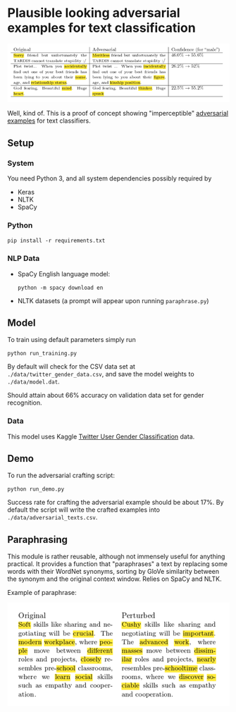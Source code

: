 # Plausible looking adversarial examples for text classification

![Examples of adversarial examples](images/examples.png)

Well, kind of. This is a proof of concept showing "imperceptible" [adversarial examples](https://blog.openai.com/adversarial-example-research/) for text classifiers.


## Setup

### System
You need Python 3, and all system dependencies possibly required by
* Keras
* NLTK
* SpaCy

### Python

```
pip install -r requirements.txt
```

### NLP Data
* SpaCy English language model:
  ```
  python -m spacy download en
  ```
* NLTK datasets (a prompt will appear upon running `paraphrase.py`)

## Model
To train using default parameters simply run
```
python run_training.py
```
By default will check for the CSV data set at `./data/twitter_gender_data.csv`, and save the model weights to `./data/model.dat`.

Should attain about 66% accuracy on validation data set for gender recognition.

### Data
This model uses Kaggle [Twitter User Gender Classification](https://www.kaggle.com/crowdflower/twitter-user-gender-classification) data.

## Demo
To run the adversarial crafting script:
```
python run_demo.py
```
Success rate for crafting the adversarial example should be about 17%.
By default the script will write the crafted examples into `./data/adversarial_texts.csv`.

## Paraphrasing
This module is rather reusable, although not immensely useful for anything practical. It provides a function that "paraphrases" a text by replacing some words with their WordNet synonyms, sorting by GloVe similarity between the synonym and the original context window. Relies on SpaCy and NLTK.

Example of paraphrase:

![Paraphrase example](images/paraphrase_example.png)

